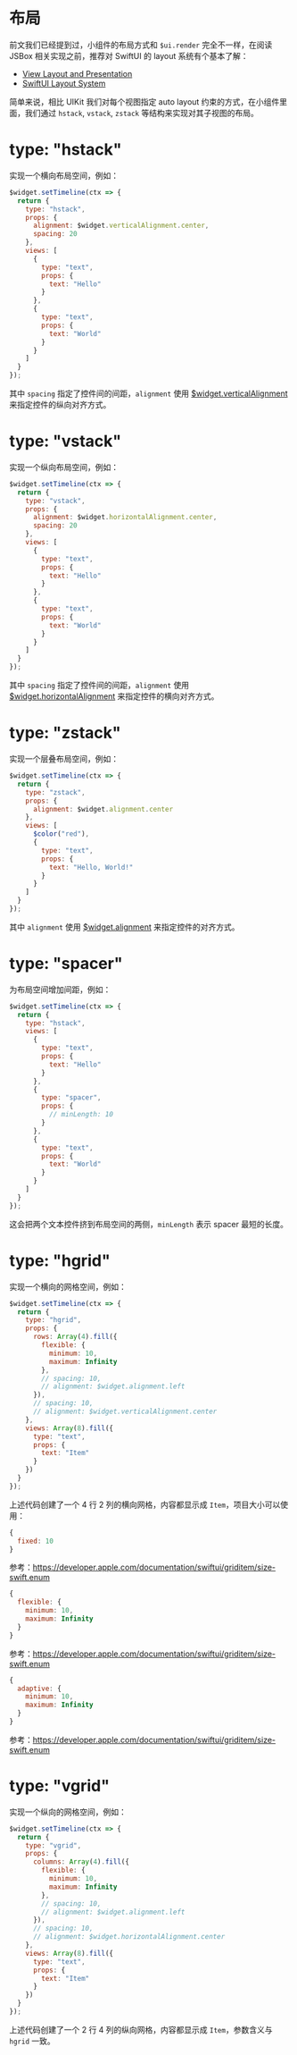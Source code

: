 # 布局

前文我们已经提到过，小组件的布局方式和 `$ui.render` 完全不一样，在阅读 JSBox 相关实现之前，推荐对 SwiftUI 的 layout 系统有个基本了解：

- [View Layout and Presentation](https://developer.apple.com/documentation/swiftui/view-layout-and-presentation)
- [SwiftUI Layout System](https://kean.blog/post/swiftui-layout-system)

简单来说，相比 UIKit 我们对每个视图指定 auto layout 约束的方式，在小组件里面，我们通过 `hstack`, `vstack`, `zstack` 等结构来实现对其子视图的布局。

# type: "hstack"

实现一个横向布局空间，例如：

```js
$widget.setTimeline(ctx => {
  return {
    type: "hstack",
    props: {
      alignment: $widget.verticalAlignment.center,
      spacing: 20
    },
    views: [
      {
        type: "text",
        props: {
          text: "Hello"
        }
      },
      {
        type: "text",
        props: {
          text: "World"
        }
      }
    ]
  }
});
```

其中 `spacing` 指定了控件间的间距，`alignment` 使用 [$widget.verticalAlignment](home-widget/method.md?id=widgetverticalalignment) 来指定控件的纵向对齐方式。

# type: "vstack"

实现一个纵向布局空间，例如：

```js
$widget.setTimeline(ctx => {
  return {
    type: "vstack",
    props: {
      alignment: $widget.horizontalAlignment.center,
      spacing: 20
    },
    views: [
      {
        type: "text",
        props: {
          text: "Hello"
        }
      },
      {
        type: "text",
        props: {
          text: "World"
        }
      }
    ]
  }
});
```

其中 `spacing` 指定了控件间的间距，`alignment` 使用 [$widget.horizontalAlignment](home-widget/method.md?id=widgethorizontalalignment) 来指定控件的横向对齐方式。

# type: "zstack"

实现一个层叠布局空间，例如：

```js
$widget.setTimeline(ctx => {
  return {
    type: "zstack",
    props: {
      alignment: $widget.alignment.center
    },
    views: [
      $color("red"),
      {
        type: "text",
        props: {
          text: "Hello, World!"
        }
      }
    ]
  }
});
```

其中 `alignment` 使用 [$widget.alignment](home-widget/method.md?id=widgetalignment) 来指定控件的对齐方式。

# type: "spacer"

为布局空间增加间距，例如：

```js
$widget.setTimeline(ctx => {
  return {
    type: "hstack",
    views: [
      {
        type: "text",
        props: {
          text: "Hello"
        }
      },
      {
        type: "spacer",
        props: {
          // minLength: 10
        }
      },
      {
        type: "text",
        props: {
          text: "World"
        }
      }
    ]
  }
});
```

这会把两个文本控件挤到布局空间的两侧，`minLength` 表示 spacer 最短的长度。

# type: "hgrid"

实现一个横向的网格空间，例如：

```js
$widget.setTimeline(ctx => {
  return {
    type: "hgrid",
    props: {
      rows: Array(4).fill({
        flexible: {
          minimum: 10,
          maximum: Infinity
        },
        // spacing: 10,
        // alignment: $widget.alignment.left
      }),
      // spacing: 10,
      // alignment: $widget.verticalAlignment.center
    },
    views: Array(8).fill({
      type: "text",
      props: {
        text: "Item"
      }
    })
  }
});
```

上述代码创建了一个 4 行 2 列的横向网格，内容都显示成 `Item`，项目大小可以使用：

```js
{
  fixed: 10
}
```

参考：https://developer.apple.com/documentation/swiftui/griditem/size-swift.enum

```js
{
  flexible: {
    minimum: 10,
    maximum: Infinity
  }
}
```

参考：https://developer.apple.com/documentation/swiftui/griditem/size-swift.enum

```js
{
  adaptive: {
    minimum: 10,
    maximum: Infinity
  }
}
```

参考：https://developer.apple.com/documentation/swiftui/griditem/size-swift.enum

# type: "vgrid"

实现一个纵向的网格空间，例如：

```js
$widget.setTimeline(ctx => {
  return {
    type: "vgrid",
    props: {
      columns: Array(4).fill({
        flexible: {
          minimum: 10,
          maximum: Infinity
        },
        // spacing: 10,
        // alignment: $widget.alignment.left
      }),
      // spacing: 10,
      // alignment: $widget.horizontalAlignment.center
    },
    views: Array(8).fill({
      type: "text",
      props: {
        text: "Item"
      }
    })
  }
});
```

上述代码创建了一个 2 行 4 列的纵向网格，内容都显示成 `Item`，参数含义与 `hgrid` 一致。